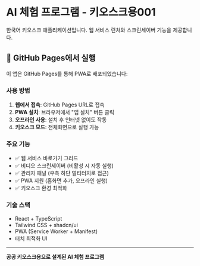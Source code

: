 # AI 체험 프로그램 - 키오스크용001

한국어 키오스크 애플리케이션입니다. 웹 서비스 런처와 스크린세이버 기능을 제공합니다.

## 🚀 GitHub Pages에서 실행

이 앱은 GitHub Pages를 통해 PWA로 배포되었습니다:

### 사용 방법
1. **웹에서 접속**: GitHub Pages URL로 접속
2. **PWA 설치**: 브라우저에서 "앱 설치" 버튼 클릭
3. **오프라인 사용**: 설치 후 인터넷 없이도 작동
4. **키오스크 모드**: 전체화면으로 실행 가능

### 주요 기능
- ✅ 웹 서비스 바로가기 그리드
- ✅ 비디오 스크린세이버 (비활성 시 자동 실행)
- ✅ 관리자 패널 (우측 하단 멀티터치로 접근)
- ✅ PWA 지원 (홈화면 추가, 오프라인 실행)
- ✅ 키오스크 환경 최적화

### 기술 스택
- React + TypeScript
- Tailwind CSS + shadcn/ui
- PWA (Service Worker + Manifest)
- 터치 최적화 UI

---
**공공 키오스크용으로 설계된 AI 체험 프로그램**